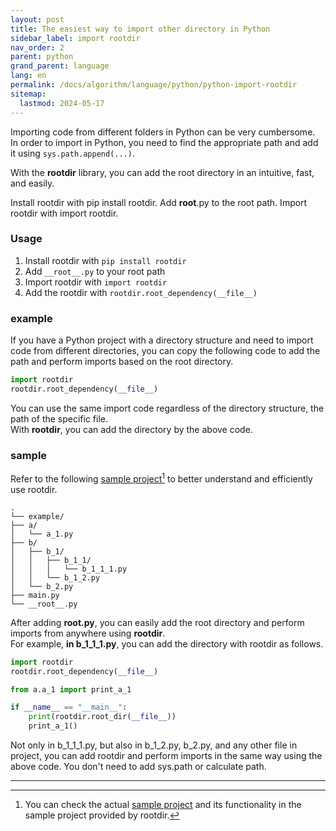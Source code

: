 ```yaml
---
layout: post
title: The easiest way to import other directory in Python
sidebar_label: import rootdir
nav_order: 2
parent: python
grand_parent: language
lang: en
permalink: /docs/algorithm/language/python/python-import-rootdir
sitemap:
  lastmod: 2024-05-17
---
```


Importing code from different folders in Python can be very cumbersome.  
In order to import in Python, you need to find the appropriate path and add it using `sys.path.append(...)`.

With the **rootdir** library, you can add the root directory in an intuitive, fast, and easily.

Install rootdir with pip install rootdir.
Add __root__.py to the root path.
Import rootdir with import rootdir.


### Usage

1. Install rootdir with `pip install rootdir`
2. Add `__root__.py` to your root path
3. Import rootdir with `import rootdir`
4. Add the rootdir with `rootdir.root_dependency(__file__)`

### example

If you have a Python project with a directory structure and need to import code from different directories, you can copy the following code to add the path and perform imports based on the root directory.

```python
import rootdir
rootdir.root_dependency(__file__)
```

You can use the same import code regardless of the directory structure, the path of the specific file.  
With **rootdir**, you can add the directory by the above code.


### sample

Refer to the following <u>sample project</u>[^1] to better understand and efficiently use rootdir.

```
.
└── example/
├── a/
│   └── a_1.py
├── b/
│   ├── b_1/
│   │   ├── b_1_1/
│   │   │   └── b_1_1_1.py
│   │   └── b_1_2.py
│   └── b_2.py
├── main.py
└── __root__.py
```

After adding **__root__.py**, you can easily add the root directory and perform imports from anywhere using **rootdir**.  
For example, **in b_1_1_1.py**, you can add the directory with rootdir as follows.

```python
import rootdir
rootdir.root_dependency(__file__)

from a.a_1 import print_a_1

if __name__ == "__main__":
    print(rootdir.root_dir(__file__))
    print_a_1()
```

Not only in b_1_1_1.py, but also in b_1_2.py, b_2.py, and any other file in project, you can add rootdir and perform imports in the same way using the above code.
You don't need to add sys.path or calculate path.


---

[^1]: You can check the actual [sample project](https://github.com/meansoup/rootdir/tree/main/sample) and its functionality in the sample project provided by rootdir.
